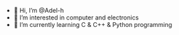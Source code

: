 - 👋 Hi, I’m @Adel-h
- 👀 I’m interested in computer and electronics
- 🌱 I’m currently learning C & C++ & Python programming

<!---
Adel-h/Adel-h is a ✨ special ✨ repository because its `README.md` (this file) appears on your GitHub profile.
You can click the Preview link to take a look at your changes.
--->
